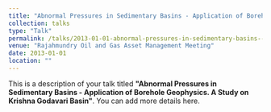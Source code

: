 ```yaml
---
title: "Abnormal Pressures in Sedimentary Basins - Application of Borehole Geophysics. A Study on Krishna Godavari Basin"
collection: talks
type: "Talk"
permalink: /talks/2013-01-01-abnormal-pressures-in-sedimentary-basins---application-of-borehole-geophysics.-a-study-on-krishna-godavari-basin
venue: "Rajahmundry Oil and Gas Asset Management Meeting"
date: 2013-01-01
location: ""
---
```


This is a description of your talk titled **"Abnormal Pressures in Sedimentary Basins - Application of Borehole Geophysics. A Study on Krishna Godavari Basin"**. You can add more details here.
